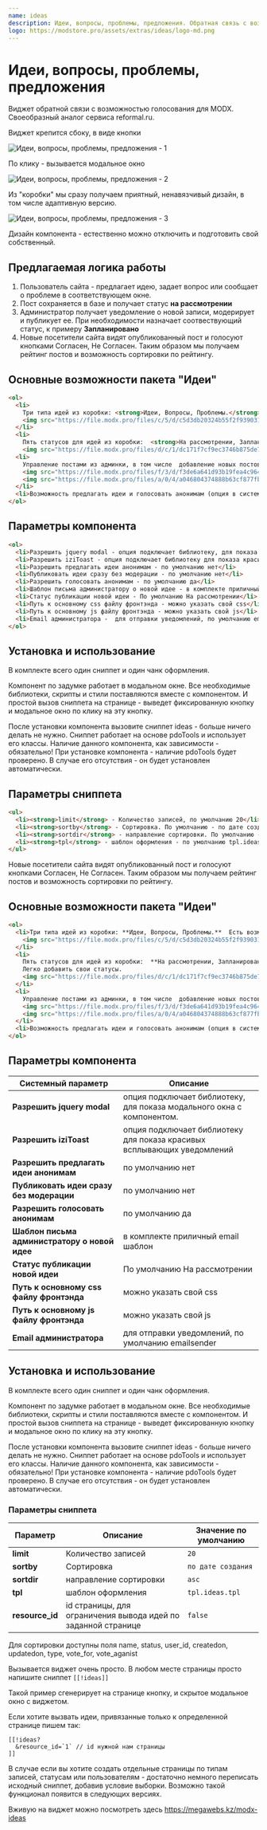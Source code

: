 ```yaml
---
name: ideas
description: Идеи, вопросы, проблемы, предложения. Обратная связь с возможностью голосования
logo: https://modstore.pro/assets/extras/ideas/logo-md.png
---
```

# Идеи, вопросы, проблемы, предложения

Виджет обратной связи с возможностью голосования для MODX.  Своеобразный аналог сервиса reformal.ru.

Виджет крепится сбоку, в виде кнопки

![Идеи, вопросы, проблемы, предложения - 1](https://file.modx.pro/files/4/d/e/4dedc3fa3987b965cc643d673774c4c6s.jpg)

По клику - вызывается модальное окно

![Идеи, вопросы, проблемы, предложения - 2](https://file.modx.pro/files/f/7/7/f775750f2e2cef567e9fc55ab842396ds.jpg)

Из "коробки" мы сразу получаем приятный, ненавязчивый дизайн, в том числе адаптивную версию.

![Идеи, вопросы, проблемы, предложения - 3](https://file.modx.pro/files/a/d/3/ad3e443dc5c0b21189f5102d68218595s.jpg)

Дизайн компонента - естественно можно отключить и подготовить свой собственный.

## Предлагаемая логика работы

1. Пользователь сайта - предлагает идею, задает вопрос или сообщает о проблеме в соответствующем окне.
2. Пост сохраняется в базе и получает статус **на рассмотрении**
3. Администратор получает уведомление о новой записи, модерирует и публикует ее. При необходимости назначает соотвествующий статус, к примеру **Запланировано**
4. Новые посетители сайта видят опубликованный пост и голосуют кнопками Согласен, Не Согласен. Таким образом мы получаем рейтинг постов и возможность сортировки по рейтингу.

## Основные возможности пакета "Идеи"

```html
<ol>
  <li>
    Три типа идей из коробки: <strong>Идеи, Вопросы, Проблемы.</strong>  Есть возможность изменения и добавления новых типов
    <img src="https://file.modx.pro/files/c/5/d/c5d3db20324b55f2f9390317d0b3ebce.png">
  </li>
  <li>
    Пять статусов для идей из коробки:  <strong>На рассмотрении, Запланировано, Отклонено, Выполнено, Делается </strong> Легко добавить свои статусы..
    <img src="https://file.modx.pro/files/d/c/1/dc171f7cf9ec3746b875de785080461f.png"></li>
  <li>
    Управление постами из админки, в том числе  добавление новых постов
    <img src="https://file.modx.pro/files/f/3/d/f3de6a641d93b19fea4c964ddc3e3483.png">
    <img src="https://file.modx.pro/files/a/0/4/a046804374888b63cf877fb5aaaeb5a5.png">
  </li>
  <li>Возможность предлагать идеи и голосовать анонимам (опция в системных настройках компонента)</li>
</ol>
```

## Параметры компонента

```html
<ol>
  <li>Разрешить jquery modal - опция подключает библиотеку, для показа модального окна с компонентом. Также здесь подключается библиотека iziToast - всплывающие уведомления</li>
  <li>Разрешить iziToast - опция подключает библиотеку для показа красивых всплывающих уведомлений</li>
  <li>Разрешить предлагать идеи анонимам - по умолчанию нет</li>
  <li>Публиковать идеи сразу без модерации - по умолчанию нет</li>
  <li>Разрешить голосовать анонимам - по умолчанию да</li>
  <li>Шаблон письма администратору о новой идее - в комплекте приличный email шаблон</li>
  <li>Статус публикации новой идеи - По умолчанию На рассмотрении</li>
  <li>Путь к основному css файлу фронтэнда - можно указать свой css</li>
  <li>Путь к основному js файлу фронтэнда - можно указать свой js</li>
  <li>Email администратора -  для отправки уведомлений, по умолчанию emailsender </li>
</ol>
```

## Установка и использование

В комплекте всего один сниппет и один чанк оформления.

Компонент по задумке работает в модальном окне.  Все необходимые библиотеки, скрипты и стили поставляются вместе с компонентом. И простой вызов сниппета на странице - выведет фиксированную кнопку и модальное окно по клику на эту кнопку.

После установки компонента вызовите сниппет ideas - больше ничего делать не нужно.
Сниппет работает на основе pdoTools и использует его классы.  Наличие данного компонента, как зависимости - обязательно! При установке компонента - наличие pdoTools будет проверено. В случае его отсутствия - он будет установлен автоматически.

## Параметры сниппета

```html
<ul>
  <li><strong>limit</strong> - Количество записей, по умолчанию 20</li>
  <li><strong>sortby</strong> - Сортировка. По умолчанию - по дате создания. Для сортировки доступны поля name, status, user_id, createdon, updatedon, type, vote_for, vote_aganist</li>
  <li><strong>sortdir</strong> - направление сортировки. По умолчанию - asc</li>
  <li><strong>tpl</strong> - шаблон оформления - по умолчанию tpl.ideas.tpl</li>
</ul>
```

Новые посетители сайта видят опубликованный пост и голосуют кнопками Согласен, Не Согласен. Таким образом мы получаем рейтинг постов и возможность сортировки по рейтингу.

## Основные возможности пакета "Идеи"

```html
<ol>
  <li>Три типа идей из коробки: **Идеи, Вопросы, Проблемы.**  Есть возможность изменения и добавления новых типов
    <img src="https://file.modx.pro/files/c/5/d/c5d3db20324b55f2f9390317d0b3ebce.png">
  </li>
  <li>
    Пять статусов для идей из коробки:  **На рассмотрении, Запланировано, Отклонено, Выполнено, Делается**
    Легко добавить свои статусы.
    <img src="https://file.modx.pro/files/d/c/1/dc171f7cf9ec3746b875de785080461f.png">
  </li>
  <li>
    Управление постами из админки, в том числе  добавление новых постов
    <img src="https://file.modx.pro/files/f/3/d/f3de6a641d93b19fea4c964ddc3e3483.png">
    <img src="https://file.modx.pro/files/a/0/4/a046804374888b63cf877fb5aaaeb5a5.png">
  </li>
  <li>Возможность предлагать идеи и голосовать анонимам (опция в системных настройках компонента)</li>
</ol>
```

## Параметры компонента

| Системный параметр                            | Описание                                                                |
| --------------------------------------------- | ----------------------------------------------------------------------- |
| **Разрешить jquery modal**                    | опция подключает библиотеку, для показа модального окна с компонентом.  |
| **Разрешить iziToast**                        | опция подключает библиотеку для показа красивых всплывающих уведомлений |
| **Разрешить предлагать идеи анонимам**        | по умолчанию нет                                                        |
| **Публиковать идеи сразу без модерации**      | по умолчанию нет                                                        |
| **Разрешить голосовать анонимам**             | по умолчанию да                                                         |
| **Шаблон письма администратору о новой идее** | в комплекте приличный email шаблон                                      |
| **Статус публикации новой идеи**              | По умолчанию На рассмотрении                                            |
| **Путь к основному css файлу фронтэнда**      | можно указать свой css                                                  |
| **Путь к основному js файлу фронтэнда**       | можно указать свой js                                                   |
| **Email администратора**                      | для отправки уведомлений, по умолчанию emailsender                      |

## Установка и использование

В комплекте всего один сниппет и один чанк оформления.

Компонент по задумке работает в модальном окне.  Все необходимые библиотеки, скрипты и стили поставляются вместе с компонентом. И простой вызов сниппета на странице - выведет фиксированную кнопку и модальное окно по клику на эту кнопку.

После установки компонента вызовите сниппет ideas - больше ничего делать не нужно.
Сниппет работает на основе pdoTools и использует его классы.  Наличие данного компонента, как зависимости - обязательно! При установке компонента - наличие pdoTools будет проверено. В случае его отсутствия - он будет установлен автоматически.

### Параметры сниппета

| Параметр        | Описание                                                      | Значение по умолчанию |
| --------------- | ------------------------------------------------------------- | --------------------- |
| **limit**       | Количество записей                                            | `20`                  |
| **sortby**      | Сортировка                                                    | `по дате создания`    |
| **sortdir**     | направление сортировки                                        | `asc`                 |
| **tpl**         | шаблон оформления                                             | `tpl.ideas.tpl`       |
| **resource_id** | id страницы, для ограничения вывода идей по заданной странице | `false`               |

Для сортировки доступны поля name, status, user_id, createdon, updatedon, type, vote_for, vote_aganist

Вызывается виджет очень просто.
В любом месте страницы просто напишите сниппет `[[!ideas]]`

Такой пример сгенерирует на странице кнопку, и скрытое модальное окно с виджетом.

Если хотите вызвать идеи, привязанные только к определенной странице пишем так:

```modx
[[!ideas?
  &resource_id=`1` // id нужной нам страницы
]]
```

В случае если вы хотите создать отдельные страницы по типам записей, статусам или пользователям - достаточно немного переписать исходный сниппет, добавив условие выборки.  Возможно такой функционал появится в следующих версиях.

Вживую на виджет можно посмотреть здесь <https://megawebs.kz/modx-ideas>
